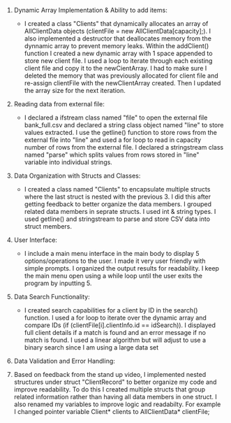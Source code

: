 1.  Dynamic Array Implementation & Ability to add items:

    - I created a class "Clients" that dynamically allocates an array of AllClientData objects (clientFile = new AllClientData[capacity];).
    I also implemented a destructor that deallocates memory from the dynnamic array to prevent memory leaks. Within the addClient() function I created a new dynamic array with 1 space appended to store new client file. I used a loop to iterate through each existing client file and copy it to the newCientArray. I had to make sure I deleted the memory that was previously allocated for client file and re-assign clientFile with the newClientArray created. Then I updated the array size for the next iteration.

2.  Reading data from external file:

    - I declared a ifstream class named "file" to open the external file bank_full.csv and declared a string class object named "line" to store values extracted. I use the getline() function to store rows from the external file into "line" and used a for loop to read in capacity number of rows from the external file. I declared a stringstream class named "parse" which splits values from rows stored in "line" variable into individual strings.

3.  Data Organization with Structs and Classes:

    - I created a class named "Clients" to encapsulate multiple structs where the last struct is nested with the previous 3. I did this after getting feedback to better organize the data members. I grouped related data members in seprate structs. I used int & string types. I used getline() and stringstream to parse and store CSV data into struct members.

4.  User Interface:

    - I include a main menu interface in the main body to display 5 options/operations to the user. I made it very user friendly with simple prompts. I organized the output results for readability. I keep the main menu open using a while loop until the user exits the program by inputting 5.


5.  Data Search Functionality:

    - I created search capabilities for a client by ID in the search() function. I used a for loop to iterate over the dynamic array and compare IDs (if (clientFile[i].clientInfo.id == idSearch)). I displayed full client details if a match is found and an error message if no match is found. I used a linear algorithm but will adjust to use a binary search since I am using a large data set

6.  Data Validation and Error Handling:





7.  Based on feedback from the stand up video, I implemented nested structures under struct "ClientRecord" to better organize my code and improve readability. To do this I created multiple structs that group related information rather than having all data members in one struct. I also renamed my variables to improve logic and readabilty. For example I changed pointer variable Client* clients to AllClientData* clientFile;